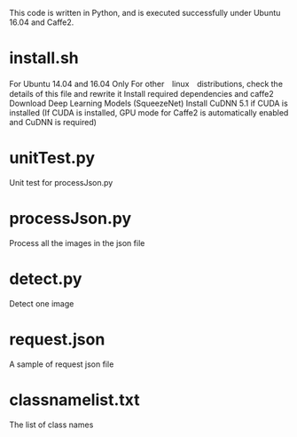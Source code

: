 This code is written in Python, and is executed successfully under Ubuntu 16.04 and Caffe2.

install.sh
===========
For Ubuntu 14.04 and 16.04 Only
For other　linux　distributions, check the details of this file and rewrite it
Install required dependencies and caffe2
Download Deep Learning Models (SqueezeNet)
Install CuDNN 5.1 if CUDA is installed 
(If CUDA is installed, GPU mode for Caffe2 is automatically enabled and CuDNN is required)


unitTest.py
============
Unit test for processJson.py


processJson.py
============
Process all the images in the json file


detect.py
============
Detect one image

request.json
============
A sample of request json file


classnamelist.txt
============
The list of class names






